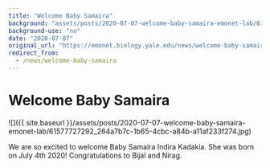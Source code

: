 ```yaml
---
title: "Welcome Baby Samaira"
background: "assets/posts/2020-07-07-welcome-baby-samaira-emonet-lab/61577727292_264a7b7c-1b65-4cbc-a84b-a11af233f274.jpg"
background-use: "no"
date: "2020-07-07"
original_url: "https://emonet.biology.yale.edu/news/welcome-baby-samaira"
redirect_from:
  - /news/welcome-baby-samaira
---
```

# Welcome Baby Samaira

![]({{ site.baseurl }}/assets/posts/2020-07-07-welcome-baby-samaira-emonet-lab/61577727292_264a7b7c-1b65-4cbc-a84b-a11af233f274.jpg)

We are so excited to welcome Baby Samaira Indira Kadakia. She was born on July 4th 2020! Congratulations to Bijal and Nirag.